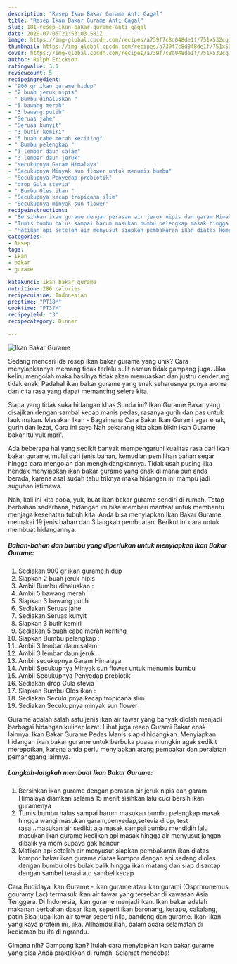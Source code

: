 ```yaml
---
description: "Resep Ikan Bakar Gurame Anti Gagal"
title: "Resep Ikan Bakar Gurame Anti Gagal"
slug: 181-resep-ikan-bakar-gurame-anti-gagal
date: 2020-07-05T21:53:03.581Z
image: https://img-global.cpcdn.com/recipes/a739f7c8d048de1f/751x532cq70/ikan-bakar-gurame-foto-resep-utama.jpg
thumbnail: https://img-global.cpcdn.com/recipes/a739f7c8d048de1f/751x532cq70/ikan-bakar-gurame-foto-resep-utama.jpg
cover: https://img-global.cpcdn.com/recipes/a739f7c8d048de1f/751x532cq70/ikan-bakar-gurame-foto-resep-utama.jpg
author: Ralph Erickson
ratingvalue: 3.1
reviewcount: 5
recipeingredient:
- "900 gr ikan gurame hidup"
- "2 buah jeruk nipis"
- " Bumbu dihaluskan "
- "5 bawang merah"
- "3 bawang putih"
- "Seruas jahe"
- "Seruas kunyit"
- "3 butir kemiri"
- "5 buah cabe merah keriting"
- " Bumbu pelengkap "
- "3 lembar daun salam"
- "3 lembar daun jeruk"
- "secukupnya Garam Himalaya"
- "Secukupnya Minyak sun flower untuk menumis bumbu"
- "Secukupnya Penyedap prebiotik"
- "drop Gula stevia"
- " Bumbu Oles ikan "
- "Secukupnya kecap tropicana slim"
- "Secukupnya minyak sun flower"
recipeinstructions:
- "Bersihkan ikan gurame dengan perasan air jeruk nipis dan garam Himalaya diamkan selama 15 menit sisihkan lalu cuci bersih ikan guramenya"
- "Tumis bumbu halus sampai harum masukan bumbu pelengkap masak hingga wangi masukan garam,penyedap,setevia drop, test rasa...masukan air sedikit aja masak sampai bumbu mendidih lalu masukan ikan gurame kecilkan api masak hingga air menyusut jangan dibalik ya mom supaya gak hancur"
- "Matikan api setelah air menyusut siapkan pembakaran ikan diatas kompor bakar ikan gurame diatas kompor dengan api sedang dioles dengan bumbu oles bulak balik hingga ikan matang dan siap disantap dengan sambel terasi ato sambel kecap"
categories:
- Resep
tags:
- ikan
- bakar
- gurame

katakunci: ikan bakar gurame 
nutrition: 286 calories
recipecuisine: Indonesian
preptime: "PT18M"
cooktime: "PT37M"
recipeyield: "3"
recipecategory: Dinner

---
```



![Ikan Bakar Gurame](https://img-global.cpcdn.com/recipes/a739f7c8d048de1f/751x532cq70/ikan-bakar-gurame-foto-resep-utama.jpg)

Sedang mencari ide resep ikan bakar gurame yang unik? Cara menyiapkannya memang tidak terlalu sulit namun tidak gampang juga. Jika keliru mengolah maka hasilnya tidak akan memuaskan dan justru cenderung tidak enak. Padahal ikan bakar gurame yang enak seharusnya punya aroma dan cita rasa yang dapat memancing selera kita.

Siapa yang tidak suka hidangan khas Sunda ini? Ikan Gurame Bakar yang disajikan dengan sambal kecap manis pedas, rasanya gurih dan pas untuk lauk makan. Masakan Ikan - Bagaimana Cara Bakar Ikan Gurami agar enak, gurih dan lezat, Cara ini saya Nah sekarang kita akan bikin ikan Gurame bakar itu yuk mari&#39;.

Ada beberapa hal yang sedikit banyak mempengaruhi kualitas rasa dari ikan bakar gurame, mulai dari jenis bahan, kemudian pemilihan bahan segar hingga cara mengolah dan menghidangkannya. Tidak usah pusing jika hendak menyiapkan ikan bakar gurame yang enak di mana pun anda berada, karena asal sudah tahu triknya maka hidangan ini mampu jadi suguhan istimewa.


Nah, kali ini kita coba, yuk, buat ikan bakar gurame sendiri di rumah. Tetap berbahan sederhana, hidangan ini bisa memberi manfaat untuk membantu menjaga kesehatan tubuh kita. Anda bisa menyiapkan Ikan Bakar Gurame memakai 19 jenis bahan dan 3 langkah pembuatan. Berikut ini cara untuk membuat hidangannya.

<!--inarticleads1-->

##### Bahan-bahan dan bumbu yang diperlukan untuk menyiapkan Ikan Bakar Gurame:

1. Sediakan 900 gr ikan gurame hidup
1. Siapkan 2 buah jeruk nipis
1. Ambil  Bumbu dihaluskan :
1. Ambil 5 bawang merah
1. Siapkan 3 bawang putih
1. Sediakan Seruas jahe
1. Sediakan Seruas kunyit
1. Siapkan 3 butir kemiri
1. Sediakan 5 buah cabe merah keriting
1. Siapkan  Bumbu pelengkap :
1. Ambil 3 lembar daun salam
1. Ambil 3 lembar daun jeruk
1. Ambil secukupnya Garam Himalaya
1. Ambil Secukupnya Minyak sun flower untuk menumis bumbu
1. Ambil Secukupnya Penyedap prebiotik
1. Sediakan drop Gula stevia
1. Siapkan  Bumbu Oles ikan :
1. Sediakan Secukupnya kecap tropicana slim
1. Sediakan Secukupnya minyak sun flower


Gurame adalah salah satu jenis ikan air tawar yang banyak diolah menjadi berbagai hidangan kuliner lezat. Lihat juga resep Gurami Bakar enak lainnya. Ikan Bakar Gurame Pedas Manis siap dihidangkan. Menyiapkan hidangan ikan bakar gurame untuk berbuka puasa mungkin agak sedikit merepotkan, karena anda perlu menyiapkan arang pembakar dan peralatan pemanggang lainnya. 

<!--inarticleads2-->

##### Langkah-langkah membuat Ikan Bakar Gurame:

1. Bersihkan ikan gurame dengan perasan air jeruk nipis dan garam Himalaya diamkan selama 15 menit sisihkan lalu cuci bersih ikan guramenya
1. Tumis bumbu halus sampai harum masukan bumbu pelengkap masak hingga wangi masukan garam,penyedap,setevia drop, test rasa...masukan air sedikit aja masak sampai bumbu mendidih lalu masukan ikan gurame kecilkan api masak hingga air menyusut jangan dibalik ya mom supaya gak hancur
1. Matikan api setelah air menyusut siapkan pembakaran ikan diatas kompor bakar ikan gurame diatas kompor dengan api sedang dioles dengan bumbu oles bulak balik hingga ikan matang dan siap disantap dengan sambel terasi ato sambel kecap


Cara Budidaya Ikan Gurame - Ikan gurame atau ikan gurami (Osprhronemus gouramy Lac) termasuk ikan air tawar yang tersebar di kawasan Asia Tenggara. Di Indonesia, ikan gurame menjadi ikan. Ikan bakar adalah makanan berbahan dasar ikan, seperti ikan baronang, kerapu, cakalang, patin Bisa juga ikan air tawar seperti nila, bandeng dan gurame. Ikan-ikan yang kaya protein ini, jika. Allhamdulillah, dalam acara selamatan di kediaman bu ifa di ngrandu. 

Gimana nih? Gampang kan? Itulah cara menyiapkan ikan bakar gurame yang bisa Anda praktikkan di rumah. Selamat mencoba!
